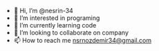 - 👋 Hi, I’m @nesrin-34
- 👀 I’m interested in programing
- 🌱 I’m currently learning code
- 💞️ I’m looking to collaborate on company
- 📫 How to reach me nsrnozdemir34@gmail.com

<!---
nesrin-34/nesrin-34 is a ✨ special ✨ repository because its `README.md` (this file) appears on your GitHub profile.
You can click the Preview link to take a look at your changes.
--->
